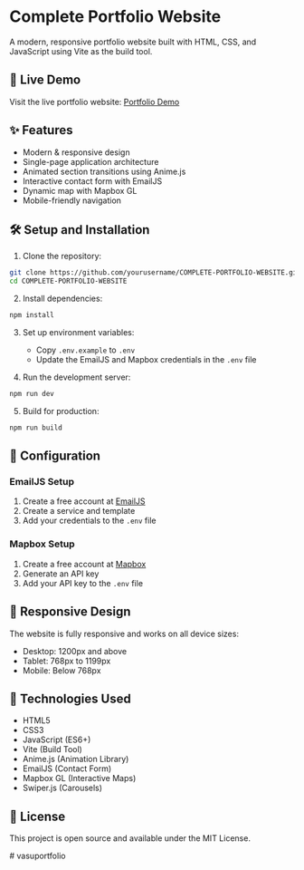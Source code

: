 # Complete Portfolio Website

A modern, responsive portfolio website built with HTML, CSS, and JavaScript using Vite as the build tool.

## 🚀 Live Demo

Visit the live portfolio website: [Portfolio Demo](https://shu-vro.github.io/COMPLETE-PORTFOLIO-WEBSITE/)

## ✨ Features

- Modern & responsive design
- Single-page application architecture
- Animated section transitions using Anime.js
- Interactive contact form with EmailJS
- Dynamic map with Mapbox GL
- Mobile-friendly navigation

## 🛠️ Setup and Installation

1. Clone the repository:
```bash
git clone https://github.com/yourusername/COMPLETE-PORTFOLIO-WEBSITE.git
cd COMPLETE-PORTFOLIO-WEBSITE
```

2. Install dependencies:
```bash
npm install
```

3. Set up environment variables:
   - Copy `.env.example` to `.env`
   - Update the EmailJS and Mapbox credentials in the `.env` file

4. Run the development server:
```bash
npm run dev
```

5. Build for production:
```bash
npm run build
```

## 📝 Configuration

### EmailJS Setup
1. Create a free account at [EmailJS](https://www.emailjs.com/)
2. Create a service and template
3. Add your credentials to the `.env` file

### Mapbox Setup
1. Create a free account at [Mapbox](https://www.mapbox.com/)
2. Generate an API key
3. Add your API key to the `.env` file

## 📱 Responsive Design

The website is fully responsive and works on all device sizes:
- Desktop: 1200px and above
- Tablet: 768px to 1199px
- Mobile: Below 768px

## 🧰 Technologies Used

- HTML5
- CSS3
- JavaScript (ES6+)
- Vite (Build Tool)
- Anime.js (Animation Library)
- EmailJS (Contact Form)
- Mapbox GL (Interactive Maps)
- Swiper.js (Carousels)

## 📄 License

This project is open source and available under the MIT License.

<!-- NO MORE FREE API KEYS 🍌 -->
#   v a s u p o r t f o l i o  
 